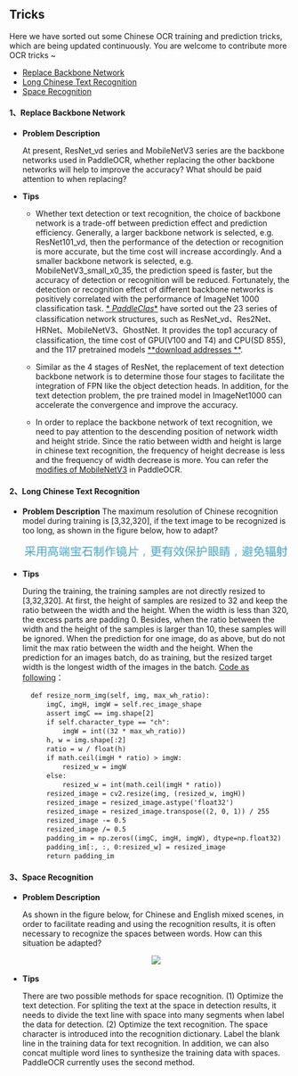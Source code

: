 ## Tricks

Here we have sorted out some Chinese OCR training and prediction tricks, which are being updated continuously. You are
welcome to contribute more OCR tricks ~

- [Replace Backbone Network](#ReplaceBackboneNetwork)
- [Long Chinese Text Recognition](#LongChineseTextRecognition)
- [Space Recognition](#SpaceRecognition)

<a name="ReplaceBackboneNetwork"></a>

#### 1、Replace Backbone Network

- **Problem Description**

  At present, ResNet_vd series and MobileNetV3 series are the backbone networks used in PaddleOCR, whether replacing the
  other backbone networks will help to improve the accuracy? What should be paid attention to when replacing?

- **Tips**
    - Whether text detection or text recognition, the choice of backbone network is a trade-off between prediction
      effect and prediction efficiency. Generally, a larger backbone network is selected, e.g. ResNet101_vd, then the
      performance of the detection or recognition is more accurate, but the time cost will increase accordingly. And a
      smaller backbone network is selected, e.g. MobileNetV3_small_x0_35, the prediction speed is faster, but the
      accuracy of detection or recognition will be reduced. Fortunately, the detection or recognition effect of
      different backbone networks is positively correlated with the performance of ImageNet 1000 classification task. [*
      *PaddleClas**](https://github.com/PaddlePaddle/PaddleClas/blob/release/2.3/docs/en/models/models_intro_en.md) have
      sorted out the 23 series of classification network structures, such as
      ResNet_vd、Res2Net、HRNet、MobileNetV3、GhostNet. It provides the top1 accuracy of classification, the time cost of
      GPU(V100 and T4) and CPU(SD 855), and the 117 pretrained models [**download addresses
      **](https://paddleclas-en.readthedocs.io/en/latest/models/models_intro_en.html).

    - Similar as the 4 stages of ResNet, the replacement of text detection backbone network is to determine those four
      stages to facilitate the integration of FPN like the object detection heads. In addition, for the text detection
      problem, the pre trained model in ImageNet1000 can accelerate the convergence and improve the accuracy.

    - In order to replace the backbone network of text recognition, we need to pay attention to the descending position
      of network width and height stride. Since the ratio between width and height is large in chinese text recognition,
      the frequency of height decrease is less and the frequency of width decrease is more. You can refer
      the [modifies of MobileNetV3](https://github.com/PaddlePaddle/PaddleOCR/blob/develop/ppocr/modeling/backbones/rec_mobilenet_v3.py)
      in PaddleOCR.

<a name="LongChineseTextRecognition"></a>

#### 2、Long Chinese Text Recognition

- **Problem Description**
  The maximum resolution of Chinese recognition model during training is [3,32,320], if the text image to be recognized
  is too long, as shown in the figure below, how to adapt?

  <div align="center">
    <img src="../tricks/long_text_examples.jpg" width="600">
  </div>

- **Tips**

  During the training, the training samples are not directly resized to [3,32,320]. At first, the height of samples are
  resized to 32 and keep the ratio between the width and the height. When the width is less than 320, the excess parts
  are padding 0. Besides, when the ratio between the width and the height of the samples is larger than 10, these
  samples will be ignored. When the prediction for one image, do as above, but do not limit the max ratio between the
  width and the height. When the prediction for an images batch, do as training, but the resized target width is the
  longest width of the images in the
  batch. [Code as following](https://github.com/PaddlePaddle/PaddleOCR/blob/develop/tools/infer/predict_rec.py)：

  ```
    def resize_norm_img(self, img, max_wh_ratio):
        imgC, imgH, imgW = self.rec_image_shape
        assert imgC == img.shape[2]
        if self.character_type == "ch":
            imgW = int((32 * max_wh_ratio))
        h, w = img.shape[:2]
        ratio = w / float(h)
        if math.ceil(imgH * ratio) > imgW:
            resized_w = imgW
        else:
            resized_w = int(math.ceil(imgH * ratio))
        resized_image = cv2.resize(img, (resized_w, imgH))
        resized_image = resized_image.astype('float32')
        resized_image = resized_image.transpose((2, 0, 1)) / 255
        resized_image -= 0.5
        resized_image /= 0.5
        padding_im = np.zeros((imgC, imgH, imgW), dtype=np.float32)
        padding_im[:, :, 0:resized_w] = resized_image
        return padding_im  
  ```

<a name="SpaceRecognition"></a>

#### 3、Space Recognition

- **Problem Description**

  As shown in the figure below, for Chinese and English mixed scenes, in order to facilitate reading and using the
  recognition results, it is often necessary to recognize the spaces between words. How can this situation be adapted?

  <div align="center">
    <img src="../imgs_results/chinese_db_crnn_server/en_paper.jpg" width="600">
  </div>

- **Tips**

  There are two possible methods for space recognition. (1) Optimize the text detection. For spliting the text at the
  space in detection results, it needs to divide the text line with space into many segments when label the data for
  detection. (2) Optimize the text recognition. The space character is introduced into the recognition dictionary. Label
  the blank line in the training data for text recognition. In addition, we can also concat multiple word lines to
  synthesize the training data with spaces. PaddleOCR currently uses the second method.
